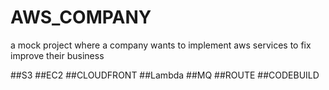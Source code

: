 # AWS_COMPANY
a mock  project where  a company wants to implement aws services to fix improve their business


##S3
##EC2
##CLOUDFRONT
##Lambda
##MQ
##ROUTE
##CODEBUILD